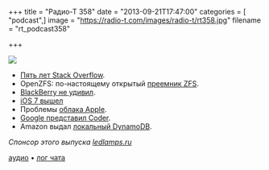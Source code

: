 +++
title = "Радио-Т 358"
date = "2013-09-21T17:47:00"
categories = [ "podcast",]
image = "https://radio-t.com/images/radio-t/rt358.jpg"
filename = "rt_podcast358"

+++

![](https://radio-t.com/images/radio-t/rt358.jpg)

* [Пять лет Stack Overflow](http://habrahabr.ru/post/194036/).
* OpenZFS: по-настоящему открытый [преемник ZFS](http://habrahabr.ru/post/194168/).
* [BlackBerry не удивил](http://press.blackberry.com/financial/2013/blackberry-announces-preliminary-second-quarter-fiscal-2014-resu.html).
* [iOS 7 вышел](http://www.theguardian.com/technology/2013/sep/18/ios-7-review-apple)
* Проблемы [облaка Apple](http://www.telegraph.co.uk/technology/apple/iphone/10319579/iOS-7-download-problems-as-Apples-servers-struggle.html).
* [Google представил Coder](http://habrahabr.ru/post/194012/).
* Amazon выдал [локальный DynamoDB](http://gigaom.com/2013/09/13/amazon-goes-local-with-dynamodb-kinda/).

_Спонсор этого выпуска [ledlamps.ru](http://ledlamps.ru)_

[аудио](https://cdn.radio-t.com/rt_podcast358.mp3) • [лог чата](http://chat.radio-t.com/logs/radio-t-358.html)
<audio src="https://cdn.radio-t.com/rt_podcast358.mp3" preload="none"></audio>
